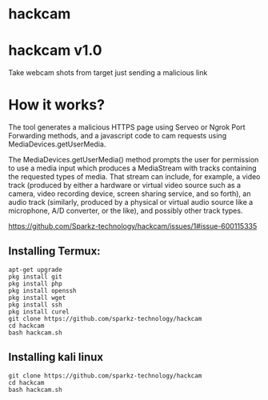 # hackcam
# hackcam v1.0
Take webcam shots from target just sending a malicious link



# How it works?
<p>The tool generates a malicious HTTPS page using Serveo or Ngrok Port Forwarding methods, and a javascript code to cam requests using MediaDevices.getUserMedia. </p>

<p>The MediaDevices.getUserMedia() method prompts the user for permission to use a media input which produces a MediaStream with tracks containing the requested types of media. That stream can include, for example, a video track (produced by either a hardware or virtual video source such as a camera, video recording device, screen sharing service, and so forth), an audio track (similarly, produced by a physical or virtual audio source like a microphone, A/D converter, or the like), and possibly other track types. </p>

https://github.com/Sparkz-technology/hackcam/issues/1#issue-600115335

## Installing Termux:

```
apt-get upgrade
pkg install git
pkg install php
pkg install openssh
pkg install wget
pkg install ssh
pkg install curel
git clone https://github.com/sparkz-technology/hackcam
cd hackcam
bash hackcam.sh
```
## Installing kali linux
```
git clone https://github.com/sparkz-technology/hackcam
cd hackcam
bash hackcam.sh
```
